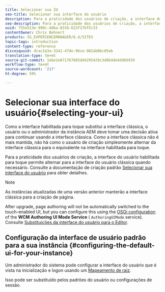 ```yaml
---
title: Selecionar sua IU
seo-title: Selecionar sua interface do usuário
description: Para a praticidade dos usuários de criação, a interface do usuário habilitada para toque permite alternar para a interface do usuário clássica quando necessário.
seo-description: Para a praticidade dos usuários de criação, a interface do usuário habilitada para toque permite alternar para a interface do usuário clássica quando necessário.
uuid: 755e513e-990c-4dba-8316-623f17bf5c33
contentOwner: Chris Bohnert
products: SG_EXPERIENCEMANAGER/6.4/SITES
topic-tags: introduction
content-type: reference
discoiquuid: dcac2a3a-3241-47de-96ce-982ab0bc05eb
translation-type: tm+mt
source-git-commit: 1ebe1e871767605dd4295429c3d0b4de4dd66939
workflow-type: tm+mt
source-wordcount: '217'
ht-degree: 59%

---
```



# Selecionar sua interface do usuário{#selecting-your-ui}

Como a interface habilitada para toque substitui a interface clássica, o usuário ou o administrador da instância AEM deve tomar uma decisão ativa para continuar usando a interface clássica. Como a interface clássica não é mais mantida, não há como o usuário de criação simplesmente alternar da interface clássica para o equivalente na interface habilitada para toque.

Para a praticidade dos usuários de criação, a interface do usuário habilitada para toque permite alternar para a interface do usuário clássica quando necessário. Consulte a documentação de criação padrão [Selecionar sua interface do usuário](/help/sites-authoring/select-ui.md) para obter detalhes.

>[!NOTE]
>
>As instâncias atualizadas de uma versão anterior manterão a interface clássica para a criação de página.
>
>After upgrade, page authoring will not be automatically switched to the touch-enabled UI, but you can configure this using the [OSGi configuration](/help/sites-deploying/configuring-osgi.md) of the **WCM Authoring UI Mode Service** ( `AuthoringUIMode` service). Consulte [Substituições da interface do usuário para o Editor](#uioverridesfortheeditor).

## Configuração da interface de usuário padrão para a sua instância {#configuring-the-default-ui-for-your-instance}

Um administrador do sistema pode configurar a interface do usuário que é vista na inicialização e logon usando um [Mapeamento de raiz](/help/sites-deploying/osgi-configuration-settings.md#daycqrootmapping).

Isso pode ser substituído pelos padrões do usuário ou configurações de sessão.
